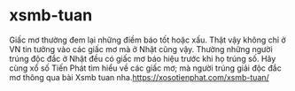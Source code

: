 # xsmb-tuan
Giấc mơ thường đem lại những điềm báo tốt hoặc xấu. Thật vậy không chỉ ở VN tin tưởng vào các giấc mơ mà ở Nhật cũng vậy. Thường những người trúng độc đắc ở Nhật đều có giấc mơ báo hiệu trước khi họ trúng số. Hãy cùng xổ số Tiến Phát  tìm hiểu về các giấc mơ; mà người trúng giải độc đắc mơ thông qua bài Xsmb tuan nha.https://xosotienphat.com/xsmb-tuan/

